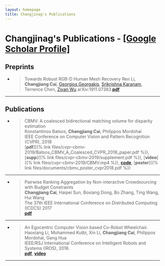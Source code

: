 ```yaml
---
layout: homepage
title: Changjinag's Publications
---
```


# Changjinag's Publications - [\[Google Scholar Profile\]](https://scholar.google.com/citations?user=3z8yQkQAAAAJ&hl=en)

## Preprints

- > Towards Robust RGB-D Human Mesh Recovery
    Ren Li, **Changjiang Cai**, [Georgios Georgakis](https://cs.gmu.edu/~ggeorgak/), [Srikrishna Karanam](https://karanams.github.io/), Terrence Chen, [Ziyan Wu](http://wuziyan.com/)
    arXiv:1911.07383
    [**pdf**](https://arxiv.org/pdf/1911.07383v1.pdf)



---


## Publications

- > CBMV: A coalesced bidirectional matching volume for disparity estimation  
    Konstantinos Batsos, **Changjiang Cai**, Philippos Mordohai  
    IEEE Conference on Computer Vision and Pattern Recognition (CVPR), 2018  
    [**pdf**]({% link files/cvpr-cbmv-2019/Batsos_CBMV_A_Coalesced_CVPR_2018_paper.pdf %}), [**supp**]({% link files/cvpr-cbmv-2019/supplement.pdf %}), [**video**]({% link files/cvpr-cbmv-2019/CBMV.mp4 %}), [**code**](https://github.com/kbatsos/CBMV/tree/master), [**poster**]({% link files/documents/cbmv_poster_cvpr2018.pdf %})

---

- > Pairwise Ranking Aggregation by Non-interactive Crowdsourcing with Budget Constraints  
    **Changjiang Cai**, Haipei Sun, Boxiang Dong, Bo Zhang, Ting Wang, Hui Wang  
    The 37th IEEE International Conference on Distributed Computing (ICDCS) 2017  
    [**pdf**](https://ieeexplore.ieee.org/stamp/stamp.jsp?tp=&arnumber=7980235)

---

- > An Egocentric Computer Vision based Co-Robot Wheelchair.  
    Haoxiang Li, Mohammed Kutbi, Xin Li, **Changjiang Cai**, Philippos Mordohai, Gang Hua  
    IEEE/RSJ International Conference on Intelligent Robots and Systems (IROS), 2016.  
    [**pdf**](https://www.cs.stevens.edu/~mordohai/public/Li_EgocentricVisionWheelchair16.pdf), [**video**](https://www.youtube.com/watch?v=iqKp9Z0hNqI)  

---
